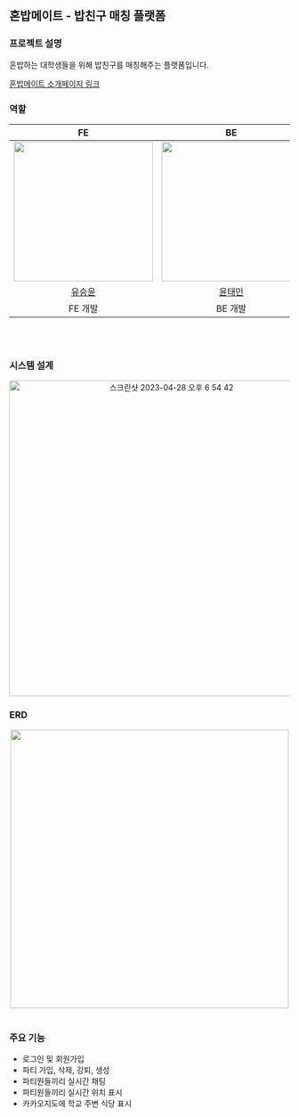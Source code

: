 ## 혼밥메이트 - 밥친구 매칭 플랫폼


### 프로젝트 설명  
혼밥하는 대학생들을 위해 밥친구를 매칭해주는 플랫폼입니다.

<a href='https://seungyn.github.io/capstonIntroPage/'>혼밥메이트 소개페이지 링크</a>

### 역할  

<div align="center">

|                                      FE                                      |                                     BE                                      |                                      BE                                       | 
|:-----------------------------------------------------------------------------:|:-----------------------------------------------------------------------------:|:-----------------------------------------------------------------------------:|
| <img src="https://avatars.githubusercontent.com/u/66045666?v=4" width="250"/> | <img src="https://avatars.githubusercontent.com/u/80155336?s=400&u=cd0da3be6737c533e833f9864287bb6114e2ffe2&v=4" width="250"/> | <img src="https://avatars.githubusercontent.com/u/66125391?v=4" width="250"/> |
|                      [유승윤](https://github.com/SeungYn)                      |                       [윤태민](https://github.com/YoonTaeminnnn)                       |                    [유명수](https://github.com/Ms-You)                     |
|                                    FE 개발                                    |                                  BE 개발                                   |                                     BE 개발                                      |

</div>
<br>
<br>

### 시스템 설계  
<div align="center">
<img width="567" alt="스크린샷 2023-04-28 오후 6 54 42" src="https://user-images.githubusercontent.com/80155336/235117226-ba548d00-8be0-49a9-aa8a-cd2a8e2deb3b.png">  
</div>



### ERD 
<div align="center">
<image src="/images/solobob-erd.png" width="500" height="500">
</div>



<br>

### 주요 기능

- 로그인 및 회원가입
- 파티 가입, 삭제, 강퇴, 생성
- 파티원들끼리 실시간 채팅
- 파티원들끼리 실시간 위치 표시 
- 카카오지도에 학교 주변 식당 표시


